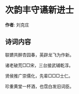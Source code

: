 # 次韵丰守䜩新进士

**作者**: 刘克庄

## 诗词内容

联镳共醉杏园春，英辟龙飞为作新。

诸老破荒□□宋，三台接武辅乾淳。

贤侯推广崇儒化，先辈□□□士仁。

珍重黄堂一杯酒，也霑白发旧词臣。

